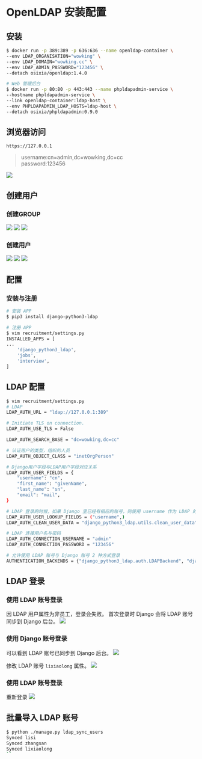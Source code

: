 # OpenLDAP 安装配置
## 安装
```bash
$ docker run -p 389:389 -p 636:636 --name openldap-container \
--env LDAP_ORGANISATION="wowking" \
--env LDAP_DOMAIN="wowking.cc" \
--env LDAP_ADMIN_PASSWORD="123456" \
--detach osixia/openldap:1.4.0

# Web 管理后台
$ docker run -p 80:80 -p 443:443 --name phpldapadmin-service \
--hostname phpldapadmin-service \
--link openldap-container:ldap-host \
--env PHPLDAPADMIN_LDAP_HOSTS=ldap-host \
--detach osixia/phpldapadmin:0.9.0
```

## 浏览器访问
`https://127.0.0.1`
> username:cn=admin,dc=wowking,dc=cc  
> password:123456  

![](.openldap_images/dfc64c79.png)

## 创建用户
### 创建GROUP
![](.openldap_images/91ab095c.png)
![](.openldap_images/82648c7c.png)
![](.openldap_images/bdfe8e59.png)

### 创建用户
![](.openldap_images/6f0786f2.png)
![](.openldap_images/d048abf7.png)
![](.openldap_images/ee354b46.png)

## 配置
### 安装与注册
```bash
# 安装 APP
$ pip3 install django-python3-ldap

# 注册 APP
$ vim recruitment/settings.py
INSTALLED_APPS = [
...
    'django_python3_ldap',
    'jobs',
    'interview',
]
```

## LDAP 配置
```bash
$ vim recruitment/settings.py
# LDAP
LDAP_AUTH_URL = "ldap://127.0.0.1:389"

# Initiate TLS on connection.
LDAP_AUTH_USE_TLS = False

LDAP_AUTH_SEARCH_BASE = "dc=wowking,dc=cc"

# 认证用户的类型，组织的人员
LDAP_AUTH_OBJECT_CLASS = "inetOrgPerson"

# Django用户字段与LDAP用户字段对应关系
LDAP_AUTH_USER_FIELDS = {
    "username": "cn",
    "first_name": "givenName",
    "last_name": "sn",
    "email": "mail",
}

# LDAP 登录的时候，如果 Django 里已经有相应的账号，则使用 username 作为 LDAP 的登录用户名
LDAP_AUTH_USER_LOOKUP_FIELDS = ("username",)
LDAP_AUTH_CLEAN_USER_DATA = "django_python3_ldap.utils.clean_user_data"

# LDAP 连接用户名与密码
LDAP_AUTH_CONNECTION_USERNAME = "admin"
LDAP_AUTH_CONNECTION_PASSWORD = "123456"

# 允许使用 LDAP 账号与 Django 账号 2 种方式登录
AUTHENTICATION_BACKENDS = {"django_python3_ldap.auth.LDAPBackend", "django.contrib.auth.backends.ModelBackend", }
```

## LDAP 登录
### 使用 LDAP 账号登录
因 LDAP 用户属性为非员工，登录会失败。
首次登录时 Django 会将 LDAP 账号同步到 Django 后台。
![](.openldap_images/ef7557c3.png)

### 使用 Django 账号登录
可以看到 LDAP 账号已同步到 Django 后台。
![](.openldap_images/dfd579ac.png)

修改 LDAP 账号 `lixiaolong` 属性。 
![](.openldap_images/f596687a.png)

### 使用 LDAP 账号登录
重新登录
![](.openldap_images/e54e5481.png)

## 批量导入 LDAP 账号
```bash
$ python ./manage.py ldap_sync_users 
Synced lisi
Synced zhangsan
Synced lixiaolong
``
